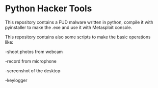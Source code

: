 # Python Hacker Tools

This repository contains a FUD malware written in python, compile it with pyinstaller to make the .exe and use it with Metasploit console.



This repository contains also some scripts to make the basic operations like:

-shoot photos from webcam

-record from microphone

-screenshot of the desktop

-keylogger

 
